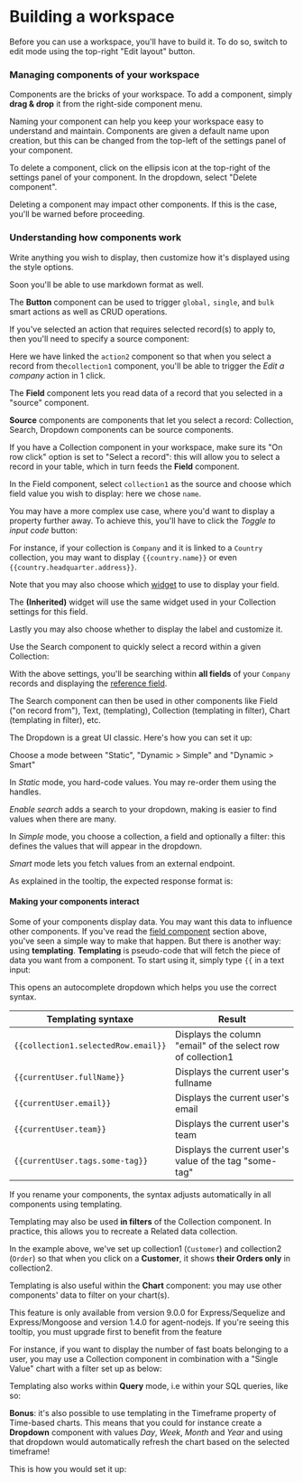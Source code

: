 # Building a workspace

Before you can use a workspace, you'll have to build it. To do so, switch to edit mode using the top-right "Edit layout" button.

### Managing components of your workspace <a href="#managing-components-of-your-workspace" id="managing-components-of-your-workspace"></a>

Components are the bricks of your workspace. To add a component, simply **drag & drop** it from the right-side component menu.

Naming your component can help you keep your workspace easy to understand and maintain. Components are given a default name upon creation, but this can be changed from the top-left of the settings panel of your component.

To delete a component, click on the ellipsis icon at the top-right of the settings panel of your component. In the dropdown, select "Delete component".

Deleting a component may impact other components. If this is the case, you'll be warned before proceeding.

### Understanding how components work <a href="#understanding-how-components-work" id="understanding-how-components-work"></a>

Write anything you wish to display, then customize how it's displayed using the style options.

Soon you'll be able to use markdown format as well.

The **Button** component can be used to trigger `global,` `single`, and `bulk` smart actions as well as CRUD operations.

If you've selected an action that requires selected record(s) to apply to, then you'll need to specify a source component:

Here we have linked the `action2` component so that when you select a record from the`collection1` component, you'll be able to trigger the _Edit a company_ action in 1 click.

The **Field** component lets you read data of a record that you selected in a "source" component.

**Source** components are components that let you select a record: Collection, Search, Dropdown components can be source components.

If you have a Collection component in your workspace, make sure its "On row click" option is set to "Select a record": this will allow you to select a record in your table, which in turn feeds the **Field** component.

In the Field component, select `collection1` as the source and choose which field value you wish to display: here we chose `name`.

You may have a more complex use case, where you'd want to display a property further away. To achieve this, you'll have to click the _Toggle to input code_ button:

For instance, if your collection is `Company` and it is linked to a `Country` collection, you may want to display `{{country.name}}` or even `{{country.headquarter.address}}`.

Note that you may also choose which [widget](broken-reference) to use to display your field.

The **(Inherited)** widget will use the same widget used in your Collection settings for this field.

Lastly you may also choose whether to display the label and customize it.

Use the Search component to quickly select a record within a given Collection:

With the above settings, you'll be searching within **all fields** of your `Company` records and displaying the [reference field](broken-reference).

The Search component can then be used in other components like Field ("on record from"), Text, (templating), Collection (templating in filter), Chart (templating in filter), etc.

The Dropdown is a great UI classic. Here's how you can set it up:

Choose a mode between "Static", "Dynamic > Simple" and "Dynamic > Smart"

In _Static_ mode, you hard-code values. You may re-order them using the handles.

_Enable search_ adds a search to your dropdown, making is easier to find values when there are many.

In _Simple_ mode, you choose a collection, a field and optionally a filter: this defines the values that will appear in the dropdown.

_Smart_ mode lets you fetch values from an external endpoint.

As explained in the tooltip, the expected response format is:

#### Making your components interact <a href="#making-your-components-interact" id="making-your-components-interact"></a>

Some of your components display data. You may want this data to influence other components. If you've read the [field component](broken-reference) section above, you've seen a simple way to make that happen. But there is another way: using **templating**. **Templating** is pseudo-code that will fetch the piece of data you want from a component. To start using it, simply type `{{` in a text input:

This opens an autocomplete dropdown which helps you use the correct syntax.

| Templating syntaxe                  | Result                                                       |
| ----------------------------------- | ------------------------------------------------------------ |
| `{{collection1.selectedRow.email}}` | Displays the column "email" of the select row of collection1 |
| `{{currentUser.fullName}}`          | Displays the current user's fullname                         |
| `{{currentUser.email}}`             | Displays the current user's email                            |
| `{{currentUser.team}}`              | Displays the current user's team                             |
| `{{currentUser.tags.some-tag}}`     | Displays the current user's value of the tag "some-tag"      |

If you rename your components, the syntax adjusts automatically in all components using templating.

Templating may also be used **in filters** of the Collection component. In practice, this allows you to recreate a Related data collection.

In the example above, we've set up collection1 (`Customer`) and collection2 (`Order`) so that when you click on a **Customer**, it shows **their Orders only** in collection2.

Templating is also useful within the **Chart** component: you may use other components' data to filter on your chart(s).

This feature is only available from version 9.0.0 for Express/Sequelize and Express/Mongoose and version 1.4.0 for agent-nodejs. If you're seeing this tooltip, you must upgrade first to benefit from the feature ​

For instance, if you want to display the number of fast boats belonging to a user, you may use a Collection component in combination with a "Single Value" chart with a filter set up as below:

Templating also works within **Query** mode, i.e within your SQL queries, like so:

**Bonus**: it's also possible to use templating in the Timeframe property of Time-based charts. This means that you could for instance create a **Dropdown** component with values _Day_, _Week_, _Month_ and _Year_ and using that dropdown would automatically refresh the chart based on the selected timeframe!

This is how you would set it up:
